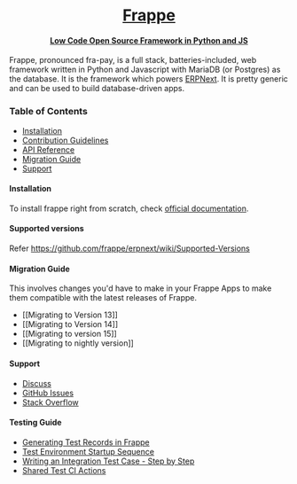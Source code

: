 <div align="center">
   <a href="https://frappe.io">
      <h1>Frappe</h1>
      <h4>Low Code Open Source Framework in Python and JS</h4>
   </a>
</div>

Frappe, pronounced fra-pay, is a full stack, batteries-included, web
framework written in Python and Javascript with MariaDB (or Postgres) as the database.
It is the framework which powers [ERPNext](//erpnext.com). It is pretty generic and can
be used to build database-driven apps.

### Table of Contents
* [Installation](#installation)
* [Contribution Guidelines](https://github.com/frappe/erpnext/wiki/Contribution-Guidelines)
* [API Reference](https://frappeframework.com/docs/user/en/api)
* [Migration Guide](#migration-guide)
* [Support](#support)


#### Installation

To install frappe right from scratch, check [official documentation](https://frappeframework.com/docs/v14/user/en/installation).

#### Supported versions

Refer https://github.com/frappe/erpnext/wiki/Supported-Versions


#### Migration Guide

This involves changes you'd have to make in your Frappe Apps to make them compatible with the latest releases of Frappe.

* [[Migrating to Version 13]]
* [[Migrating to Version 14]]
* [[Migrating to version 15]]
* [[Migrating to nightly version]]

#### Support
* [Discuss](https://discuss.erpnext.com)
* [GitHub Issues](https://github.com/frappe/frappe/issues)
* [Stack Overflow](https://stackoverflow.com/questions/tagged/frappe)

#### Testing Guide
* [Generating Test Records in Frappe](https://github.com/frappe/frappe/wiki/Generating-Test-Records-in-Frappe)
* [Test Environment Startup Sequence](https://github.com/frappe/frappe/wiki/Frappe-Test-Record-Loading:-Startup-Sequence)
* [Writing an Integration Test Case - Step by Step](https://github.com/frappe/frappe/wiki/Writing-an-IntegrationTestCase-in-Frappe:-A-Step%E2%80%90by%E2%80%90Step-Guide)
* [Shared Test CI Actions](https://github.com/frappe/frappe/wiki/Shared-Test-CI-Actions)